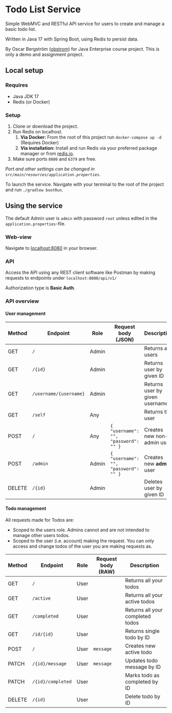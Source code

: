 # Todo List Service

Simple WebMVC and RESTful API service for users to create and manage a basic todo list. 

Written in Java 17 with Spring Boot, using Redis to persist data.

By Oscar Bergström ([obstrom](https://github.com/obstrom)) for Java Enterprise course project. This is only a demo and assignment project.

## Local setup

### Requires
* Java JDK 17
* Redis (or Docker)

### Setup
1. Clone or download the project.
2. Run Redis on localhost.
   1. **Via Docker:** From the root of this project run ``docker-compose up -d`` (Requires Docker)
   2. **Via installation:** Install and run Redis via your preferred package manager or from [redis.io](https://redis.io/).
3. Make sure ports `8080` and `6379` are free. 

*Port and other settings can be changed in `src/main/resources/application.properties`.*
   
To launch the service. Navigate with your terminal to the root of the project and run `./gradlew bootRun`.

## Using the service

The default Admin user is `admin` with password `root` unless edited in the `application.properties`-file.

### Web-view
Navigate to [localhost:8080](http://localhost:8080/) in your browser.

### API

Access the API using any REST client software like Postman by making requests to endpoints under ``localhost:8080/api/v1/``

Authorization type is __Basic Auth__.

### API overview

#### User management

| Method | Endpoint               | Role  | Request body (JSON)                  | Description                    |
|--------|------------------------|-------|--------------------------------------|--------------------------------|
| GET    | `/`                    | Admin |                                      | Returns all users              |
| GET    | `/{id}`                | Admin |                                      | Returns user by given ID       |
| GET    | `/username/{username}` | Admin |                                      | Returns user by given username |
| GET    | `/self`                | Any   |                                      | Returns this user              |
| POST   | `/`                    | Any   | `{ "username": "", "password": "" }` | Creates new non-admin user     |
| POST   | `/admin`               | Admin | `{ "username": "", "password": "" }` | Creates new __admin__ user     |
| DELETE | `/{id}`                | Admin |                                      | Deletes user by given ID       |

#### Todo management

All requests made for Todos are:
* Scoped to the users role. Admins cannot and are not intended to manage other users todos.
* Scoped to the user (i.e. account) making the request. You can only access and change todos of the user you are making requests as.

| Method | Endpoint          | Role  | Request body (RAW) | Description                      |
|--------|-------------------|-------|--------------------|----------------------------------|
| GET    | `/`               | User  |                    | Returns all your todos           |
| GET    | `/active`         | User  |                    | Returns all your active todos    |
| GET    | `/completed`      | User  |                    | Returns all your completed todos |
| GET    | `/id/{id}`        | User  |                    | Returns single todo by ID        |
| POST   | `/`               | User  | `message`          | Creates new active todo          |
| PATCH  | `/{id}/message`   | User  | `message`          | Updates todo message by ID       |
| PATCH  | `/{id}/completed` | User  |                    | Marks todo as completed by ID    |
| DELETE | `/{id}`           | User  |                    | Delete todo by ID                |